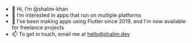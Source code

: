 - 👋 Hi, I’m @shalim-khan
- 👀 I’m interested in apps that run on multiple platforms
- 🌱 I’ve been making apps using Flutter since 2019, and I'm now available for freelance projects
- 📫 To get in touch, email me at hello@shalim.dev

<!---
shalim-khan/shalim-khan is a ✨ special ✨ repository because its `README.md` (this file) appears on your GitHub profile.
You can click the Preview link to take a look at your changes.
--->
